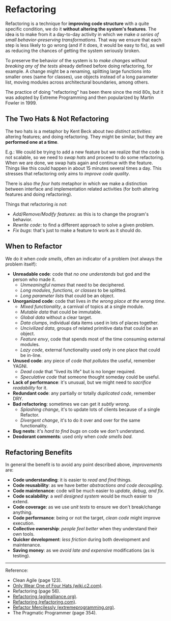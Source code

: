 # Refactoring

Refactoring is a technique for **improving code structure** with a quite specific condition, we do it **without altering the system's features**. The idea is to make from it a day-to-day activity in which we make *a series of small behavior-preserving transformations*. That way we ensure that each step is less likely to go wrong (and if it does, it would be easy to fix), as well as reducing the chances of getting the system seriously broken.

To preserve the behavior of the system is to *make changes without breaking any of the tests* already defined before doing refactoring, for example. A change might be a renaming, splitting large functions into smaller ones (same for classes), use objects instead of a long parameter list, moving modules across architectural boundaries, among others.

The practice of doing "refactoring" has been there since the mid 80s, but it was adopted by Extreme Programming and then popularized by Martin Fowler in 1999.

## The Two Hats & Not Refactoring

The two hats is a metaphor by Kent Beck about *two distinct activities*: altering features; and doing refactoring. They might be similar, but they are **performed one at a time**.

E.g.: We could be trying to add a new feature but we realize that the code is not scalable, so we need to *swap hats* and proceed to do some refactoring. When we are done, we swap hats again and continue with the feature. Things like this could happen in about 15 minutes several times a day. This stresses that refactoring only aims to *improve code quality*.

There is also *the four hats* metaphor in which we make a distinction between interface and implementation related activities (for both altering features and doing refactoring).

Things that refactoring *is not*:

- *Add/Remove/Modify features*: as this is to change the program's behavior.
- *Rewrite code*: to find a different approach to solve a given problem.
- *Fix bugs*: that's just to make a feature to work as it should do.

## When to Refactor

We do it when *code smells*, often an indicator of a problem (not always the problem itself):

- **Unreadable code**: code that *no one understands* but god and the person who made it.
  - *Unmeaningful names* that need to be deciphered.
  - *Long modules, functions, or classes* to be splitted.
  - *Long parameter lists* that could be an object.
- **Unorganized code**: code that lives *in the wrong place at the wrong time*.
  - *Mixed functionality*, a carnival of topics at a single module.
  - *Mutable data* that could be immutable.
  - *Global data* without a clear target.
  - *Data clumps*, individual data items used in lots of places together.
  - *Uncivilized data*, groups of related primitive data that could be an object.
  - *Feature envy*, code that spends most of the time consuming external modules.
  - *Lazy code*, external functionality used only in one place that could be in-line.
- **Unused code**: any piece of *code that pollutes* the useful, remember YAGNI.
  - *Dead code* that "lived its life" but is no longer required.
  - *Speculative code* that someone thought someday could be useful.
- **Lack of performance**: it's unusual, but we might need to *sacrifice readability* for it.
- **Redundant code**: any partially or totally *duplicated code*, remember DRY.
- **Bad refactoring**: sometimes we can get it *subtly wrong*.
  - *Splashing change*, it's to update lots of clients because of a single Refactor.
  - *Divergent change*, it's to do it over and over for the same functionality.
- **Bug nests**: it's *hard to find bugs* on code we don't understand.
- **Deodorant comments**: used only when *code smells bad*.

## Refactoring Benefits

In general the benefit is to avoid any point described above, *improvements* are:

- **Code understanding**: it is easier to *read and find* things.
- **Code reusability**: as we have better *abstractions and code decoupling*.
- **Code maintenance**: code will be much easier to *update, debug, and fix*.
- **Code scalability**: a *well designed system* would be much easier to extend.
- **Code coverage**: as we use *unit tests* to ensure we don't break/change anything.
- **Code performance**: being or not the target, *clean code* might improve execution.
- **Collective ownership**: *people feel better* when they understand their own tools.
- **Quicker development**: *less friction* during both development and maintenance.
- **Saving money**: as we *avoid late and expensive* modifications (as is testing).

---

Reference:

- Clean Agile (page 123).
- [Only Wear One of Four Hats (wiki.c2.com)](http://wiki.c2.com/?OnlyWearOneOfFourHats).
- Refactoring (page 56).
- [Refactoring (agilealliance.org)](https://www.agilealliance.org/glossary/refactoring).
- [Refactoring (refactoring.com)](https://refactoring.com/).
- [Refactor Mercilessly (extremeprogramming.org)](http://www.extremeprogramming.org/rules/refactor.html).
- The Pragmatic Programmer (page 354).
